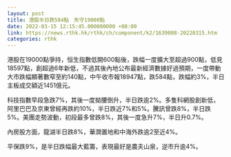 ```yaml
---
layout: post
title: 港股半日跌584點　失守19000點
date: 2022-03-15 12:15:45.000000000 +08:00
link: https://news.rthk.hk/rthk/ch/component/k2/1639008-20220315.htm
categories: rthk
---
```


港股在19000點爭持，恒生指數低開600點後，跌幅一度擴大至超過900點，低見18597點，創超過6年新低，不過其後內地公布最新經濟數據好過預期，一度帶動大市跌幅顯著數窄至約140點，中午收市報18947點，跌584點，跌幅約3%，半日主板成交額近1451億元。

科技指數早段急跌7%，其後一度拗腰倒升，半日跌逾2%。多隻科網股創新低，阿里巴巴及京東曾經再跌約10%，半日跌近7%和5%。騰訊曾跌8%，半日跌5%。美團走勢波動，初段最多曾跌8%，其後一度急升7%，半日升0.7%。
 
內房股方面，龍湖半日跌8%，華潤置地和中海外跌逾2至近4%。

平保跌9%，是半日跌幅最大藍籌，表現最好是農夫山泉，逆市升逾4%。
